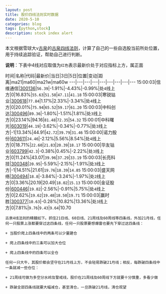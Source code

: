 ```yaml
---
layout: post
title: 股价四线法则实时数据
date: 2020-5-10
categories: blog
tags: [python,stock]
description: stock index alert
---
```



本文根据雪球大v[古泉](https://xueqiu.com/u/7148646888)的[古泉四线法则](https://xueqiu.com/7148646888/130498192)，计算了自己的一些自选股当前所处位置，用于持续追踪验证，帮助自己进行判断。

**说明**：下表中4线对应取值为`红色`表示最新价处于对应指标上方，属正面

时间|名称|代码|最新价|当日|3日|5日|位置|变动|距离|ma21|ma60|ma21w|ma60w
---|---|---|---|---|---|---|---|---
15:00:03|信维通信|[300136](https://xueqiu.com/S/SZ300136)|`56.39`|-1.91%|-4.43%|-0.99%|处`4`线上方|0|16.83%|`55.63`|`51.58`|`47.11`|`41.18`
15:00:03|寒锐钴业|[300618](https://xueqiu.com/S/SZ300618)|`77.84`|1.17%|2.33%|-3.34%|处`4`线上方|0|20.01%|`75.94`|`65.52`|`59.17`|`61.20`
15:00:03|中科创达|[300496](https://xueqiu.com/S/SZ300496)|`89.36`|-1.80%|-1.51%|1.81%|处`3`线上方|0|23.14%|94.16|`81.48`|`72.35`|`54.32`
15:00:01|中科曙光|[603019](https://xueqiu.com/S/SH603019)|`44.19`|-3.62%|-0.34%|-0.77%|处`3`线上方|-1|13.34%|44.91|`42.72`|`39.79`|`31.46`
15:00:00|诺力股份|[603611](https://xueqiu.com/S/SH603611)|`24.46`|-2.12%|5.56%|8.54%|处`4`线上方|0|18.71%|`22.60`|`21.83`|`20.39`|`18.17`
15:00:00|华友钴业|[603799](https://xueqiu.com/S/SH603799)|`42.3`|-0.38%|0.45%|-2.22%|处`3`线上方|0|11.24%|43.07|`39.96`|`37.29`|`33.19`
15:00:03|长亮科技|[300348](https://xueqiu.com/S/SZ300348)|`20.95`|-5.59%|-2.15%|-1.91%|处`3`线上方|-1|14.51%|21.61|`19.76`|`18.39`|`14.85`
15:00:03|盛天网络|[300494](https://xueqiu.com/S/SZ300494)|`18.8`|-3.84%|-3.24%|-1.97%|处`2`线上方|0|3.36%|20.19|20.49|`18.02`|`15.13`
15:00:00|金证股份|[600446](https://xueqiu.com/S/SH600446)|`19.82`|-2.56%|-0.91%|5.75%|处`4`线上方|0|2.62%|`19.62`|`19.48`|`18.50`|`19.71`
15:00:03|赢时胜|[300377](https://xueqiu.com/S/SZ300377)|`10.63`|-0.28%|10.82%|13.36%|处`3`线上方|0|7.81%|`9.76`|`9.43`|`9.64`|10.70

```
古泉4线法则的精髓如下。抓住21日线、60日线、21周线及60周线等四条线，外加21月线，任何一只股票上涨都要穿过这四条线，任何一只股票要想爆雷也要先下穿过这四条线：

+ 当股价爬上四条线中的两条可以少量建仓

+ 爬上四条线中的三条可以加大仓位

+ 爬上四条线中的四条可以全仓

任何一只大牛，其股价都会坚守在21月线上方，不会轻易跌破21月线；相反，每跌破四条线中一条就减一些仓位：

+ 21周线可做为多空分水岭及警戒线，股价在21周线及60周线下方就要十分慎重，多看少做

+ 跌破全部四条线就要大幅减仓，甚至清仓，一旦跌破21月线，清仓观望
```